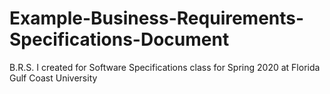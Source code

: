 # Example-Business-Requirements-Specifications-Document
B.R.S. I created for Software Specifications class for Spring 2020 at Florida Gulf Coast University
